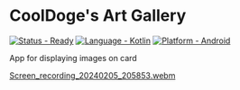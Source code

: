 # CoolDoge's Art Gallery
[![Status - Ready](https://img.shields.io/badge/Status-Ready-2ea44f)]()
[![Language - Kotlin](https://img.shields.io/badge/Language-Kotlin-2ea44f?logo=Kotlin)](https://)
[![Platform - Android](https://img.shields.io/badge/Platform-Android-2ea44f?logo=Android)](https://)

App for displaying images on card

[Screen_recording_20240205_205853.webm](https://github.com/Co0lDoge/CD-Art-Space/assets/89445763/5a88ccf1-42f0-4c14-9f32-bb076675b4a0)
